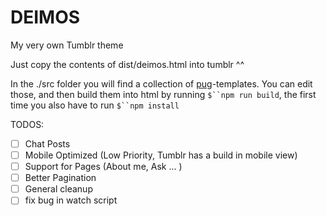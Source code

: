 DEIMOS
======

My very own Tumblr theme

Just copy the contents of dist/deimos.html into tumblr ^^

In the ./src folder you will find a collection of [pug](https://github.com/pugjs/pug)-templates. You can edit those, and then build them into html by running `$``npm run build`, the first time you also have to run `$``npm install`

TODOS:

- [ ]   Chat Posts
- [ ]   Mobile Optimized (Low Priority, Tumblr has a build in mobile view)
- [ ]   Support for Pages (About me, Ask ... )
- [ ]   Better Pagination
- [ ]   General cleanup
- [ ]   fix bug in watch script
